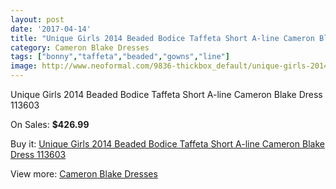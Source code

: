 ```yaml
---
layout: post
date: '2017-04-14'
title: "Unique Girls 2014 Beaded Bodice Taffeta Short A-line Cameron Blake Dress 113603"
category: Cameron Blake Dresses
tags: ["bonny","taffeta","beaded","gowns","line"]
image: http://www.neoformal.com/9836-thickbox_default/unique-girls-2014-beaded-bodice-taffeta-short-a-line-cameron-blake-dress-113603.jpg
---
```

Unique Girls 2014 Beaded Bodice Taffeta Short A-line Cameron Blake Dress 113603

On Sales: **$426.99**
<a href="https://www.neoformal.com/en/cameron-blake-dresses/3407-unique-girls-2014-beaded-bodice-taffeta-short-a-line-cameron-blake-dress-113603.html"><amp-img layout="responsive" width="600" height="600" src="//www.neoformal.com/9836-thickbox_default/unique-girls-2014-beaded-bodice-taffeta-short-a-line-cameron-blake-dress-113603.jpg" alt="Unique Girls 2014 Beaded Bodice Taffeta Short A-line Cameron Blake Dress 113603 0" /></a>
<a href="https://www.neoformal.com/en/cameron-blake-dresses/3407-unique-girls-2014-beaded-bodice-taffeta-short-a-line-cameron-blake-dress-113603.html"><amp-img layout="responsive" width="600" height="600" src="//www.neoformal.com/9837-thickbox_default/unique-girls-2014-beaded-bodice-taffeta-short-a-line-cameron-blake-dress-113603.jpg" alt="Unique Girls 2014 Beaded Bodice Taffeta Short A-line Cameron Blake Dress 113603 1" /></a>

Buy it: [Unique Girls 2014 Beaded Bodice Taffeta Short A-line Cameron Blake Dress 113603](https://www.neoformal.com/en/cameron-blake-dresses/3407-unique-girls-2014-beaded-bodice-taffeta-short-a-line-cameron-blake-dress-113603.html "Unique Girls 2014 Beaded Bodice Taffeta Short A-line Cameron Blake Dress 113603")

View more: [Cameron Blake Dresses](https://www.neoformal.com/en/40-cameron-blake-dresses "Cameron Blake Dresses")